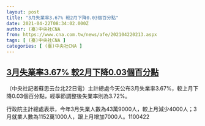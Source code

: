 ```yaml
---
layout: post
title: "3月失業率3.67% 較2月下降0.03個百分點"
date: 2021-04-22T08:34:02.000Z
author: (臺)中央社CNA
from: https://www.cna.com.tw/news/afe/202104220213.aspx
tags: [ (臺)中央社CNA ]
categories: [ (臺)中央社CNA ]
---
```

<!--1619080442000-->
[3月失業率3.67% 較2月下降0.03個百分點](https://www.cna.com.tw/news/afe/202104220213.aspx)
------

<div>
<div></div><div class="paragraph"><p>（中央社記者蘇思云台北22日電）主計總處今天公布3月失業率3.67%，較上月下降0.03個百分點，經季節調整後失業率則為3.72%。</p><p>行政院主計總處表示，今年3月失業人數為43萬9000人，較上月減少4000人；3月就業人數為1152萬1000人，跟上月增加7000人。1100422</p></div>
</div>
